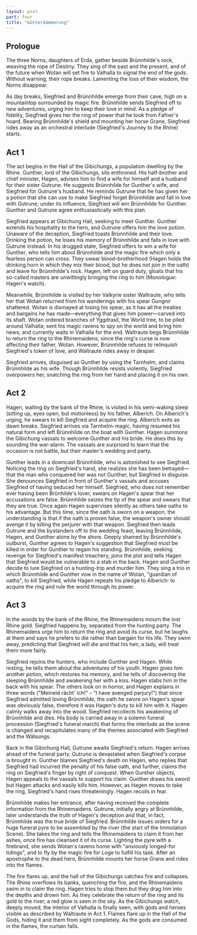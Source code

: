 ```yaml
---
layout: post
part: four
title: "Götterdämmerung"
---
```


## Prologue

The three Norns, daughters of Erda, gather beside Brünnhilde's rock, weaving the rope of Destiny. They sing of the past and the present, and of the future when Wotan will set fire to Valhalla to signal the end of the gods. Without warning, their rope breaks. Lamenting the loss of their wisdom, the Norns disappear.

As day breaks, Siegfried and Brünnhilde emerge from their cave, high on a mountaintop surrounded by magic fire. Brünnhilde sends Siegfried off to new adventures, urging him to keep their love in mind. As a pledge of fidelity, Siegfried gives her the ring of power that he took from Fafner's hoard. Bearing Brünnhilde's shield and mounting her horse Grane, Siegfried rides away as an orchestral interlude (Siegfried's Journey to the Rhine) starts.

## Act 1

The act begins in the Hall of the Gibichungs, a population dwelling by the Rhine. Gunther, lord of the Gibichungs, sits enthroned. His half-brother and chief minister, Hagen, advises him to find a wife for himself and a husband for their sister Gutrune. He suggests Brünnhilde for Gunther's wife, and Siegfried for Gutrune's husband. He reminds Gutrune that he has given her a potion that she can use to make Siegfried forget Brünnhilde and fall in love with Gutrune; under its influence, Siegfried will win Brünnhilde for Gunther. Gunther and Gutrune agree enthusiastically with this plan.

Siegfried appears at Gibichung Hall, seeking to meet Gunther. Gunther extends his hospitality to the hero, and Gutrune offers him the love potion. Unaware of the deception, Siegfried toasts Brünnhilde and their love. Drinking the potion, he loses his memory of Brünnhilde and falls in love with Gutrune instead. In his drugged state, Siegfried offers to win a wife for Gunther, who tells him about Brünnhilde and the magic fire which only a fearless person can cross. They swear blood-brotherhood (Hagen holds the drinking horn in which they mix their blood, but he does not join in the oath) and leave for Brünnhilde's rock. Hagen, left on guard duty, gloats that his so-called masters are unwittingly bringing the ring to him (Monologue: Hagen's watch).

Meanwhile, Brünnhilde is visited by her Valkyrie sister Waltraute, who tells her that Wotan returned from his wanderings with his spear Gungnir shattered. Wotan is dismayed at losing his spear, as it has all the treaties and bargains he has made—everything that gives him power—carved into its shaft. Wotan ordered branches of Yggdrasil, the World tree, to be piled around Valhalla; sent his magic ravens to spy on the world and bring him news; and currently waits in Valhalla for the end. Waltraute begs Brünnhilde to return the ring to the Rhinemaidens, since the ring's curse is now affecting their father, Wotan. However, Brünnhilde refuses to relinquish Siegfried's token of love, and Waltraute rides away in despair.

Siegfried arrives, disguised as Gunther by using the Tarnhelm, and claims Brünnhilde as his wife. Though Brünnhilde resists violently, Siegfried overpowers her, snatching the ring from her hand and placing it on his own.

## Act 2

Hagen, waiting by the bank of the Rhine, is visited in his semi-waking sleep (sitting up, eyes open, but motionless) by his father, Alberich. On Alberich's urging, he swears to kill Siegfried and acquire the ring. Alberich exits as dawn breaks. Siegfried arrives via Tarnhelm-magic, having resumed his natural form and left Brünnhilde on the boat with Gunther. Hagen summons the Gibichung vassals to welcome Gunther and his bride. He does this by sounding the war-alarm. The vassals are surprised to learn that the occasion is not battle, but their master's wedding and party.

Gunther leads in a downcast Brünnhilde, who is astonished to see Siegfried. Noticing the ring on Siegfried's hand, she realizes she has been betrayed—that the man who conquered her was not Gunther, but Siegfried in disguise. She denounces Siegfried in front of Gunther's vassals and accuses Siegfried of having seduced her himself. Siegfried, who does not remember ever having been Brünhilde's lover, swears on Hagen's spear that her accusations are false. Brünnhilde seizes the tip of the spear and swears that they are true. Once again Hagen supervises silently as others take oaths to his advantage. But this time, since the oath is sworn on a weapon, the understanding is that if the oath is proven false, the weapon's owner should avenge it by killing the perjurer with that weapon. Siegfried then leads Gutrune and the bystanders off to the wedding feast, leaving Brünnhilde, Hagen, and Gunther alone by the shore. Deeply shamed by Brünnhilde's outburst, Gunther agrees to Hagen's suggestion that Siegfried must be killed in order for Gunther to regain his standing. Brünnhilde, seeking revenge for Siegfried's manifest treachery, joins the plot and tells Hagen that Siegfried would be vulnerable to a stab in the back. Hagen and Gunther decide to lure Siegfried on a hunting-trip and murder him. They sing a trio in which Brünnhilde and Gunther vow in the name of Wotan, "guardian of oaths", to kill Siegfried, while Hagen repeats his pledge to Alberich: to acquire the ring and rule the world through its power.

## Act 3

In the woods by the bank of the Rhine, the Rhinemaidens mourn the lost Rhine gold. Siegfried happens by, separated from the hunting party. The Rhinemaidens urge him to return the ring and avoid its curse, but he laughs at them and says he prefers to die rather than bargain for his life. They swim away, predicting that Siegfried will die and that his heir, a lady, will treat them more fairly.

Siegfried rejoins the hunters, who include Gunther and Hagen. While resting, he tells them about the adventures of his youth. Hagen gives him another potion, which restores his memory, and he tells of discovering the sleeping Brünnhilde and awakening her with a kiss. Hagen stabs him in the back with his spear. The others look on in horror, and Hagen explains in three words ("Meineid rächt' ich!" – "I have avenged perjury!") that since Siegfried admitted loving Brünnhilde, the oath he swore on Hagen's spear was obviously false, therefore it was Hagen's duty to kill him with it. Hagen calmly walks away into the wood. Siegfried recollects his awakening of Brünnhilde and dies. His body is carried away in a solemn funeral procession (Siegfried's funeral march) that forms the interlude as the scene is changed and recapitulates many of the themes associated with Siegfried and the Wälsungs.

Back in the Gibichung Hall, Gutrune awaits Siegfried's return. Hagen arrives ahead of the funeral party. Gutrune is devastated when Siegfried's corpse is brought in. Gunther blames Siegfried's death on Hagen, who replies that Siegfried had incurred the penalty of his false oath, and further, claims the ring on Siegfried's finger by right of conquest. When Gunther objects, Hagen appeals to the vassals to support his claim. Gunther draws his sword but Hagen attacks and easily kills him. However, as Hagen moves to take the ring, Siegfried's hand rises threateningly. Hagen recoils in fear.

Brünnhilde makes her entrance, after having received the complete information from the Rhinemaidens. Gutrune, initially angry at Brünnhilde, later understands the truth of Hagen's deception and that, in fact, Brünnhilde was the true bride of Siegfried. Brünnhilde issues orders for a huge funeral pyre to be assembled by the river (the start of the Immolation Scene). She takes the ring and tells the Rhinemaidens to claim it from her ashes, once fire has cleansed it of its curse. Lighting the pyre with a firebrand, she sends Wotan's ravens home with "anxiously longed-for tidings", and to fly by the magic fire for Loge to fulfill his task. After an apostrophe to the dead hero, Brünnhilde mounts her horse Grane and rides into the flames.

The fire flares up, and the hall of the Gibichungs catches fire and collapses. The Rhine overflows its banks, quenching the fire, and the Rhinemaidens swim in to claim the ring. Hagen tries to stop them but they drag him into the depths and drown him. As they celebrate the return of the ring and its gold to the river, a red glow is seen in the sky. As the Gibichungs watch, deeply moved, the interior of Valhalla is finally seen, with gods and heroes visible as described by Waltraute in Act 1. Flames flare up in the Hall of the Gods, hiding it and them from sight completely. As the gods are consumed in the flames, the curtain falls.